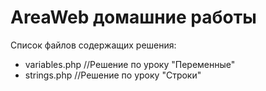 # AreaWeb домашние работы

Список файлов содержащих решения:

- variables.php  //Решение по уроку "Переменные"
- strings.php  //Решение по уроку "Строки"
